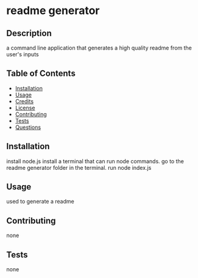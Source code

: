 #  readme generator

## Description

a command line application that generates a high quality readme from the user's inputs

## Table of Contents

-   [Installation](#installation)
-   [Usage](#usage)
-   [Credits](#credits)
-   [License](#license)
-   [Contributing](#contributing)
-   [Tests](#tests)
-   [Questions](#questions)

## Installation

install node.js install a terminal that can run node commands. go to the readme generator folder in the terminal. run node index.js

## Usage

used to generate a readme

## Contributing

none

## Tests

none

